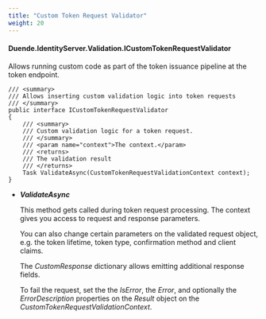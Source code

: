 ```yaml
---
title: "Custom Token Request Validator"
weight: 20
---
```


#### Duende.IdentityServer.Validation.ICustomTokenRequestValidator

Allows running custom code as part of the token issuance pipeline at the token endpoint.

```
/// <summary>
/// Allows inserting custom validation logic into token requests
/// </summary>
public interface ICustomTokenRequestValidator
{
    /// <summary>
    /// Custom validation logic for a token request.
    /// </summary>
    /// <param name="context">The context.</param>
    /// <returns>
    /// The validation result
    /// </returns>
    Task ValidateAsync(CustomTokenRequestValidationContext context);
}
```

* ***ValidateAsync***

    This method gets called during token request processing. The context gives you access to request and response parameters.

    You can also change certain parameters on the validated request object, e.g. the token lifetime, token type, confirmation method and client claims.

    The *CustomResponse* dictionary allows emitting additional response fields.

    To fail the request, set the the *IsError*, the *Error*, and optionally the *ErrorDescription* properties on the *Result* object on the *CustomTokenRequestValidationContext*.
